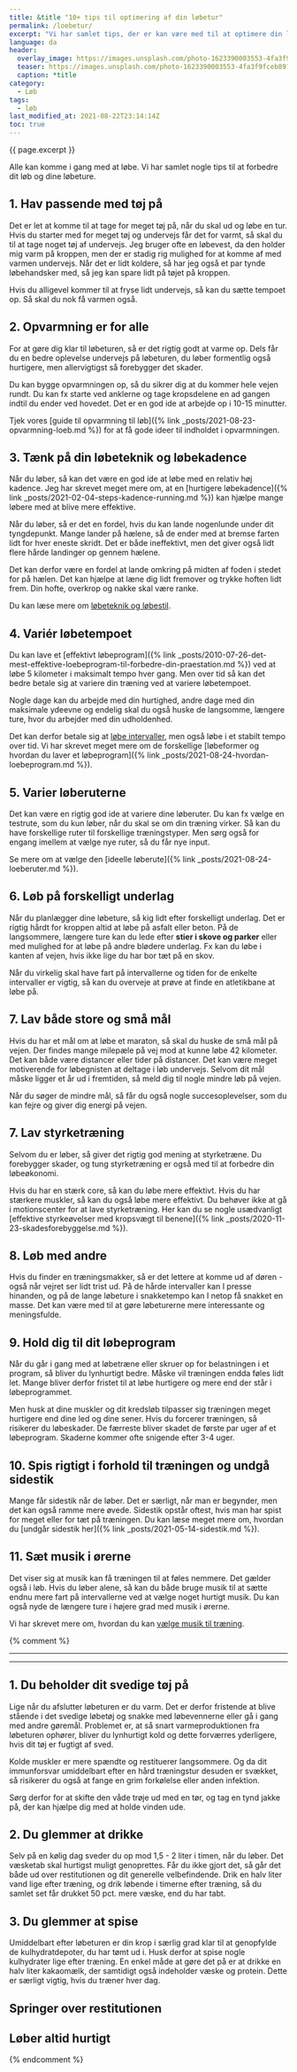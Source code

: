 ```yaml
---
title: &title "10+ tips til optimering af din løbetur"
permalink: /loebetur/
excerpt: "Vi har samlet tips, der er kan være med til at optimere din løbetur - og ting du skal undgå, når du snører løbeskoene og begiver dig afsted."
language: da
header:
  overlay_image: https://images.unsplash.com/photo-1623390003553-4fa3f9fceb89?ixid=MnwxMjA3fDB8MHxwaG90by1wYWdlfHx8fGVufDB8fHx8&ixlib=rb-1.2.1&auto=format&fit=crop&h=630&w=1200&q=10
  teaser: https://images.unsplash.com/photo-1623390003553-4fa3f9fceb89?ixid=MnwxMjA3fDB8MHxwaG90by1wYWdlfHx8fGVufDB8fHx8&ixlib=rb-1.2.1&auto=format&fit=crop&h=300&w=400&q=10
  caption: *title
category:
  - Løb
tags:
  - løb
last_modified_at: 2021-08-22T23:14:14Z
toc: true
---
```


{{ page.excerpt }}

Alle kan komme i gang med at løbe. Vi har samlet nogle tips til at forbedre dit løb og dine løbeture.

## 1. Hav passende med tøj på

Det er let at komme til at tage for meget tøj på, når du skal ud og løbe en tur. Hvis du starter med for meget tøj og undervejs får det for varmt, så skal du til at tage noget tøj af undervejs. Jeg bruger ofte en løbevest, da den holder mig varm på kroppen, men der er stadig rig mulighed for at komme af med varmen undervejs. Når det er lidt koldere, så har jeg også et par tynde løbehandsker med, så jeg kan spare lidt på tøjet på kroppen.

Hvis du alligevel kommer til at fryse lidt undervejs, så kan du sætte tempoet op. Så skal du nok få varmen også.

## 2. Opvarmning er for alle

For at gøre dig klar til løbeturen, så er det rigtig godt at varme op. Dels får du en bedre oplevelse undervejs på løbeturen, du løber formentlig også hurtigere, men allervigtigst så forebygger det skader.

Du kan bygge opvarmningen op, så du sikrer dig at du kommer hele vejen rundt. Du kan fx starte ved anklerne og tage kropsdelene en ad gangen indtil du ender ved hovedet. Det er en god ide at arbejde op i 10-15 minutter.

Tjek vores [guide til opvarmning til løb]({% link _posts/2021-08-23-opvarmning-loeb.md %}) for at få gode ideer til indholdet i opvarmningen.

## 3. Tænk på din løbeteknik og løbekadence

Når du løber, så kan det være en god ide at løbe med en relativ høj kadence. Jeg har skrevet meget mere om, at en [hurtigere løbekadence]({% link _posts/2021-02-04-steps-kadence-running.md %}) kan hjælpe mange løbere med at blive mere effektive.

Når du løber, så er det en fordel, hvis du kan lande nogenlunde under dit tyngdepunkt. Mange lander på hælene, så de ender med at bremse farten lidt for hver eneste skridt. Det er både ineffektivt, men det giver også lidt flere hårde landinger op gennem hælene.

Det kan derfor være en fordel at lande omkring på midten af foden i stedet for på hælen. Det kan hjælpe at læne dig lidt fremover og trykke hoften lidt frem. Din hofte, overkrop og nakke skal være ranke.

Du kan læse mere om [løbeteknik og løbestil](/loebeteknik/).

## 4. Variér løbetempoet

Du kan lave et [effektivt løbeprogram]({% link _posts/2010-07-26-det-mest-effektive-loebeprogram-til-forbedre-din-praestation.md %}) ved at løbe 5 kilometer i maksimalt tempo hver gang. Men over tid så kan det bedre betale sig at variere din træning ved at variere løbetempoet.

Nogle dage kan du arbejde med din hurtighed, andre dage med din maksimale ydeevne og endelig skal du også huske de langsomme, længere ture, hvor du arbejder med din udholdenhed.

Det kan derfor betale sig at [løbe intervaller](/intervallob-intervaltraening/), men også løbe i et stabilt tempo over tid. Vi har skrevet meget mere om de forskellige [løbeformer og hvordan du laver et løbeprogram]({% link _posts/2021-08-24-hvordan-loebeprogram.md %}).

## 5. Varier løberuterne

Det kan være en rigtig god ide at variere dine løberuter. Du kan fx vælge en testrute, som du kun løber, når du skal se om din træning virker. Så kan du have forskellige ruter til forskellige træningstyper. Men sørg også for engang imellem at vælge nye ruter, så du får nye input.

Se mere om at vælge den [ideelle løberute]({% link _posts/2021-08-24-loeberuter.md %}).

## 6. Løb på forskelligt underlag

Når du planlægger dine løbeture, så kig lidt efter forskelligt underlag. Det er rigtig hårdt for kroppen altid at løbe på asfalt eller beton. På de langsommere, længere ture kan du lede efter **stier i skove og parker** eller med mulighed for at løbe på andre blødere underlag. Fx kan du løbe i kanten af vejen, hvis ikke lige du har bor tæt på en skov.

Når du virkelig skal have fart på intervallerne og tiden for de enkelte intervaller er vigtig, så kan du overveje at prøve at finde en atletikbane at løbe på.

## 7. Lav både store og små mål

Hvis du har et mål om at løbe et maraton, så skal du huske de små mål på vejen. Der findes mange milepæle på vej mod at kunne løbe 42 kilometer. Det kan både være distancer eller tider på distancer. Det kan være meget motiverende for løbegnisten at deltage i løb undervejs. Selvom dit mål måske ligger et år ud i fremtiden, så meld dig til nogle mindre løb på vejen.

Når du søger de mindre mål, så får du også nogle succesoplevelser, som du kan fejre og giver dig energi på vejen.

## 7. Lav styrketræning

Selvom du er løber, så giver det rigtig god mening at styrketræne. Du forebygger skader, og tung styrketræning er også med til at forbedre din løbeøkonomi.

Hvis du har en stærk core, så kan du løbe mere effektivt. Hvis du har stærkere muskler, så kan du også løbe mere effektivt. Du behøver ikke at gå i motionscenter for at lave styrketræning. Her kan du se nogle usædvanligt [effektive styrkeøvelser med kropsvægt til benene]({% link _posts/2020-11-23-skadesforebyggelse.md %}). 

## 8. Løb med andre

Hvis du finder en træningsmakker, så er det lettere at komme ud af døren - også når vejret ser lidt trist ud. På de hårde intervaller kan I presse hinanden, og på de lange løbeture i snakketempo kan I netop få snakket en masse. Det kan være med til at gøre løbeturerne mere interessante og meningsfulde.

## 9. Hold dig til dit løbeprogram

Når du går i gang med at løbetræne eller skruer op for belastningen i et program, så bliver du lynhurtigt bedre. Måske vil træningen endda føles lidt let. Mange bliver derfor fristet til at løbe hurtigere og mere end der står i løbeprogrammet.

Men husk at dine muskler og dit kredsløb tilpasser sig træningen meget hurtigere end dine led og dine sener. Hvis du forcerer træningen, så risikerer du løbeskader. De færreste bliver skadet de første par uger af et løbeprogram. Skaderne kommer ofte snigende efter 3-4 uger.

## 10. Spis rigtigt i forhold til træningen og undgå sidestik

Mange får sidestik når de løber. Det er særligt, når man er begynder, men det kan også ramme mere øvede. Sidestik opstår oftest, hvis man har spist for meget eller for tæt på træningen. Du kan læse meget mere om, hvordan du [undgår sidestik her]({% link _posts/2021-05-14-sidestik.md %}).

## 11. Sæt musik i ørerne

Det viser sig at musik kan få træningen til at føles nemmere. Det gælder også i løb. Hvis du løber alene, så kan du både bruge musik til at sætte endnu mere fart på intervallerne ved at vælge noget hurtigt musik. Du kan også nyde de længere ture i højere grad med musik i ørerne.

Vi har skrevet mere om, hvordan du kan [vælge musik til træning](/artikel/musik-til-traeningen/).

{% comment %}


****


----


## 1. Du beholder dit svedige tøj på
Lige når du afslutter løbeturen er du varm. Det er derfor fristende at blive stående i det svedige løbetøj og snakke med løbevennerne eller gå i gang med andre gøremål.
Problemet er, at så snart varmeproduktionen fra løbeturen ophører, bliver du lynhurtigt kold og dette forværres yderligere, hvis dit tøj er fugtigt af sved. 

Kolde muskler er mere spændte og restituerer langsommere. Og da dit immunforsvar umiddelbart efter en hård træningstur desuden er svækket, så risikerer du også at fange en grim forkølelse eller anden infektion.

Sørg derfor for at skifte den våde trøje ud med en tør, og tag en tynd jakke på, der kan hjælpe dig med at holde vinden ude.

## 2. Du glemmer at drikke
Selv på en kølig dag sveder du op mod 1,5 - 2 liter i timen, når du løber. Det væsketab skal hurtigst muligt genoprettes. Får du ikke gjort det, så går det både ud over restitutionen og dit generelle velbefindende. Drik en halv liter vand lige efter træning, og drik løbende i timerne efter træning, så du samlet set får drukket 50 pct. mere væske, end du har tabt.

## 3. Du glemmer at spise
Umiddelbart efter løbeturen er din krop i særlig grad klar til at genopfylde de kulhydratdepoter, du har tømt ud i. Husk derfor at spise nogle kulhydrater lige efter træning. En enkel måde at gøre det på er at drikke en halv liter kakaomælk, der samtidigt også indeholder væske og protein. Dette er særligt vigtig, hvis du træner hver dag.


## Springer over restitutionen


## Løber altid hurtigt

{% endcomment %}
